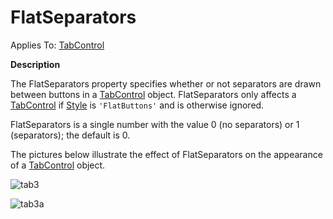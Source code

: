 




<h1 class="heading"><span class="name">FlatSeparators</span></h1>

Applies To: [TabControl](./tabcontrol.md)


**Description**


The FlatSeparators property specifies whether or not separators are drawn between buttons in a [TabControl](./tabcontrol.md) object. FlatSeparators only affects a [TabControl](./tabcontrol.md) if [Style](style.md) is `'FlatButtons'` and is otherwise ignored.



FlatSeparators is a single number with the value 0 (no separators) or 1 (separators); the default is 0.


The pictures below illustrate the effect of FlatSeparators on the appearance of a [TabControl](./tabcontrol.md) object.


![tab3](../img/tab3.gif)


![tab3a](../img/tab3a.gif)


